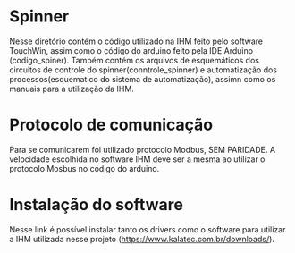 # Spinner
Nesse diretório contém o código utilizado na IHM feito pelo software TouchWin, assim como o código do arduino feito pela IDE Arduino (codigo_spiner). Também contém os arquivos de esquemáticos dos circuitos de controle do spinner(conntrole_spinner) e automatização dos processos(esquematico do sistema de automatização), assimn como os manuais para a utilização da IHM. 

# Protocolo de comunicação 
Para se comunicarem foi utilizado protocolo Modbus, SEM PARIDADE. A velocidade escolhida no software IHM deve ser a mesma ao utilizar o protocolo Mosbus no código do arduino.

# Instalação do software
Nesse link é possível instalar tanto os drivers como o software para utilizar a IHM utilizada nesse projeto (https://www.kalatec.com.br/downloads/).

